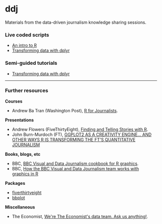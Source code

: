 # ddj
Materials from the data-driven journalism knowledge sharing sessions.

### Live coded scripts
- [An intro to R](https://github.com/rcatlord/ddj/blob/main/intro-to-r/script.md)
- [Transforming data with dplyr](https://github.com/rcatlord/ddj/blob/main/transforming-data-with-dplyr/script.md)

### Semi-guided tutorials
- [Transforming data with dplyr](https://rcatlord.github.io/ddj/reference/transforming-data-with-dplyr/)

---

### Further resources

**Courses**      
- Andrew Ba Tran (Washington Post), [R for Journalists](https://learn.r-journalism.com/en/).

**Presentations**     
- Andrew Flowers (FiveThirtyEight), [Finding and Telling Stories with R](https://www.rstudio.com/resources/rstudioconf-2017/finding-and-telling-stories-with-r/).
- John Burn-Murdoch (FT), [GGPLOT2 AS A CREATIVITY ENGINE... AND OTHER WAYS R IS TRANSFORMING THE FT'S QUANTITATIVE JOURNALISM](https://johnburnmurdoch.github.io/slides/r-ggplot/#/)

**Books, blogs, etc**     
- BBC, [BBC Visual and Data Journalism cookbook for R graphics](https://bbc.github.io/rcookbook).
- BBC, [How the BBC Visual and Data Journalism team works with graphics in R](https://medium.com/bbc-visual-and-data-journalism/how-the-bbc-visual-and-data-journalism-team-works-with-graphics-in-r-ed0b35693535)

**Packages**      
- [fiverthirtyeight](https://cran.r-project.org/web/packages/fivethirtyeight/index.html)
- [bbplot](https://github.com/bbc/bbplot)

**Miscellaneous**    
- The Economist, [We're The Economist's data team. Ask us anything!](https://www.reddit.com/r/dataisbeautiful/comments/nh1wks/were_the_economists_data_team_ask_us_anything).
